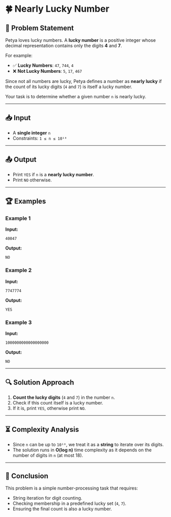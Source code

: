 # 🍀 Nearly Lucky Number

## 📌 Problem Statement
Petya loves lucky numbers. A **lucky number** is a positive integer whose decimal representation contains only the digits **4** and **7**.

For example:
- ✅ **Lucky Numbers**: `47`, `744`, `4`
- ❌ **Not Lucky Numbers**: `5`, `17`, `467`

Since not all numbers are lucky, Petya defines a number as **nearly lucky** if the count of its lucky digits (`4` and `7`) is itself a lucky number.

Your task is to determine whether a given number `n` is nearly lucky.

---
## 📥 Input
- A **single integer** `n`
- Constraints: `1 ≤ n ≤ 10¹⁸`

---
## 📤 Output
- Print `YES` if `n` is a **nearly lucky number**.
- Print `NO` otherwise.

---
## 🏆 Examples
### Example 1
**Input:**
```
40047
```
**Output:**
```
NO
```

### Example 2
**Input:**
```
7747774
```
**Output:**
```
YES
```

### Example 3
**Input:**
```
1000000000000000000
```
**Output:**
```
NO
```

---
## 🔍 Solution Approach
1. **Count the lucky digits** (`4` and `7`) in the number `n`.
2. Check if this count itself is a lucky number.
3. If it is, print `YES`, otherwise print `NO`.

---
## ⏳ Complexity Analysis
- Since `n` can be up to `10¹⁸`, we treat it as a **string** to iterate over its digits.
- The solution runs in **O(log n)** time complexity as it depends on the number of digits in `n` (at most 18).

---
## 🏁 Conclusion
This problem is a simple number-processing task that requires:
- String iteration for digit counting.
- Checking membership in a predefined lucky set (`4`, `7`).
- Ensuring the final count is also a lucky number.


